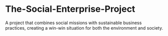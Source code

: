 # The-Social-Enterprise-Project
A project that combines social missions with sustainable business practices, creating a win-win situation for both the environment and society.

